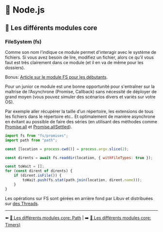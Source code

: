 # 🐢 Node.js

## 🌟 Les différents modules core

### FileSystem (fs)

Comme son nom l’indique ce module permet d'interagir avec le système de fichiers. Si vous avez besoin de lire, modifiez un fichier, alors ce qu’il vous faut est très clairement dans ce module (et il en va de même pour les dossiers).

Bonus: [Article sur le module FS pour les débutants](https://catalins.tech/a-beginners-guide-to-the-file-system-module-in-nodejs).

Pour un junior ce module est une bonne opportunité pour s'entraîner sur la maîtrise de l’Asynchrone (Promise, Callback) sans nécessité de déployer de grand moyen (vous pouvez simuler des scénarios divers et variés sur votre OS).

Par exemple aller récupérer la taille d’un répertoire, les extensions de tous les fichiers dans le répertoire etc.. Et optimalement de manière asynchrone en évitant au possible de faire des séries (en utilisant des méthodes comme [Promise.all](https://developer.mozilla.org/fr/docs/Web/JavaScript/Reference/Objets_globaux/Promise/all) et [Promise.allSettled](https://developer.mozilla.org/fr/docs/Web/JavaScript/Reference/Objets_globaux/Promise/allSettled)).

```js
import fs from "fs/promises";
import path from "path";

const [location = process.cwd()] = process.argv.slice(2);

const dirents = await fs.readdir(location, { withFileTypes: true });

const toWait = [];
for (const dirent of dirents) {
    if (dirent.isFile()) {
        toWait.push(fs.stat(path.join(location, dirent.name)));
    }
}
```

Les opérations sur FS sont gérées en arrière fond par Libuv et distribuées sur [des Threads](http://docs.libuv.org/en/v1.x/threadpool.html). 

---

⬅️ [🌟 Les différents modules core: Path](./path.md) |
➡️ [🌟 Les différents modules core: Timers)](./timers.md)
